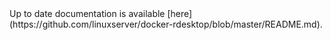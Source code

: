 <!-- DO NOT EDIT THIS FILE MANUALLY -->
<!-- Please read https://github.com/linuxserver/docker-rdesktop/blob/alpine-icewm/.github/CONTRIBUTING.md -->Up to date documentation is available [here](https://github.com/linuxserver/docker-rdesktop/blob/master/README.md).
